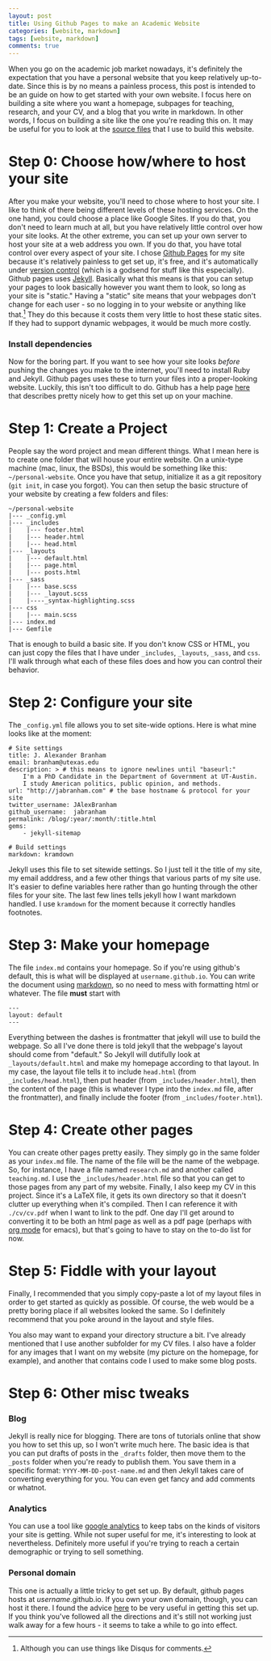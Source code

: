 ```yaml
---
layout: post
title: Using Github Pages to make an Academic Website
categories: [website, markdown]
tags: [website, markdown]
comments: true
---
```


When you go on the academic job market nowadays, it's definitely the
expectation that you have a personal website that you keep relatively
up-to-date. Since this is by no means a painless process, this post is
intended to be an guide on how to get started with your own website. I
focus here on building a site where you want a homepage, subpages for
teaching, research, and your CV, and a blog that you write in
markdown. In other words, I focus on building a site like the one
you're reading this on. It may be useful for you to look at the
[source files](https://github.com/jabranham/jabranham.github.io) that
I use to build this website. 

# Step 0: Choose how/where to host your site
After you make your website, you'll need to chose where to host your
site. I like to think of there being different levels of these hosting
services. On the one hand, you could choose a place like Google
Sites. If you do that, you don't need to learn much at all, but you
have relatively little control over how your site looks. At the other
extreme, you can set up your own server to host your site at a
web address you own. If you do that, you have total control over every
aspect of your site. I chose [Github Pages](https://pages.github.com/)
for my site because it's relatively painless to get set up, it's free,
and it's automatically under
[version control](/blog/2015/09/version-control.html) (which is a
godsend for stuff like this especially). Github pages uses
[Jekyll](https://jekyllrb.com/). Basically what this means is that you
can setup your pages to look basically however you want them to look,
so long as your site is "static." Having a "static" site means that
your webpages don't change for each user - so no logging in to your
website or anything like that.[^1] They do this because it costs them very
little to host these static sites. If they had to support dynamic
webpages, it would be much more costly.

[^1]: Although you can use things like Disqus for comments.

### Install dependencies
Now for the boring part. If you want to see how your site looks
*before* pushing the changes you make to the internet, you'll need to
install Ruby and Jekyll. Github pages uses these to turn your files
into a proper-looking website. Luckily, this isn't too difficult to
do. Github has a help page
[here](https://help.github.com/articles/using-jekyll-with-pages/) that
describes pretty nicely how to get this set up on your machine. 

# Step 1: Create a Project

People say the word project and mean different things. What I mean
here is to create one folder that will house your entire website. On a
unix-type machine (mac, linux, the BSDs), this would be something like
this: `~/personal-website`. Once you have that setup, initialize it as
a git repository (`git init`, in case you forgot). You can then setup
the basic structure of your website by creating a few folders and
files:

    ~/personal-website
    |--- _config.yml
    |--- _includes
    |    |--- footer.html
    |    |--- header.html
    |    |--- head.html
    |--- _layouts
    |    |--- default.html
    |    |--- page.html
    |    |--- posts.html
    |--- _sass
    |    |--- base.scss
    |    |--- _layout.scss
    |    |----_syntax-highlighting.scss 
    |--- css
    |    |--- main.scss
    |--- index.md
    |--- Gemfile

That is enough to build a basic site. If you don't know CSS or HTML,
you can just copy the files that I have under `_includes`, `_layouts`,
`_sass`, and `css`. I'll walk through what each of these files does and
how you can control their behavior.

# Step 2: Configure your site
The `_config.yml`  file allows you to set site-wide options. Here is
what mine looks like at the moment:

    # Site settings
    title: J. Alexander Branham
    email: branham@utexas.edu
    description: > # this means to ignore newlines until "baseurl:"
        I'm a PhD Candidate in the Department of Government at UT-Austin.
        I study American politics, public opinion, and methods. 
    url: "http://jabranham.com" # the base hostname & protocol for your site
    twitter_username: JAlexBranham
    github_username:  jabranham
    permalink: /blog/:year/:month/:title.html
    gems:
        - jekyll-sitemap

    # Build settings
    markdown: kramdown

Jekyll uses this file to set sitewide settings. So I just tell it the
title of my site, my email adddress, and a few other things that
various parts of my site use. It's easier to define variables here
rather than go hunting through the other files for your site. The last
few lines tells jekyll how I want markdown handled. I use `kramdown`
for the moment because it correctly handles footnotes. 

# Step 3: Make your homepage
The file `index.md` contains your homepage. So if you're using
github's default, this is what will be displayed at
`username.github.io`. You can write the document using
[markdown](https://help.github.com/articles/markdown-basics/), so no
need to mess with formatting html or whatever. The file **must** start
with

    ---
    layout: default
    ---

Everything between the dashes is frontmatter that jekyll will use to
build the webpage. So all I've done there is told jekyll that the
webpage's layout should come from "default." So Jekyll will dutifully
look at `_layouts/default.html` and make my homepage according to that
layout. In my case, the layout file tells it to include `head.html`
(from `_includes/head.html`), then put header (from
`_includes/header.html`), then the content of the page (this is whatever
I type into the `index.md` file, after the frontmatter), and finally
include the footer (from `_includes/footer.html`). 

# Step 4: Create other pages
You can create other pages pretty easily. They simply go in the same
folder as your `index.md` file. The name of the file will be the name
of the webpage. So, for instance, I have a file named `research.md`
and another called `teaching.md`. I use the `_includes/header.html`
file so that you can get to those pages from any part of my
website. Finally, I also keep my CV in this project. Since it's a
LaTeX file, it gets its own directory so that it doesn't clutter up
everything when it's compiled. Then I can reference it with
`./cv/cv.pdf` when I want to link to the pdf. One day I'll get around
to converting it to be both an html page as well as a pdf page
(perhaps with [org mode](http://orgmode.org/) for emacs), but that's
going to have to stay on the to-do list for now. 

# Step 5: Fiddle with your layout
Finally, I recommended that you simply copy-paste a lot of my layout
files in order to get started as quickly as possible. Of course, the
web would be a pretty boring place if all websites looked the same. So
I definitely recommend that you poke around in the layout and style
files.

You also may want to expand your directory structure a bit. I've
already mentioned that I use another subfolder for my CV files. I also
have a folder for any images that I want on my website (my picture on
the homepage, for example), and another that contains code I used to
make some blog posts. 

# Step 6: Other misc tweaks

### Blog 
Jekyll is really nice for blogging. There are tons of tutorials online
that show you how to set this up, so I won't write much here. The
basic idea is that you can put drafts of posts in the `_drafts`
folder, then move them to the `_posts` folder when you're ready to
publish them. You save them in a specific format:
`YYYY-MM-DD-post-name.md` and then Jekyll takes care of converting
everything for you. You can even get fancy and add comments or
whatnot.

### Analytics
You can use a tool like
[google analytics](https://www.google.com/analytics/) to keep tabs on
the kinds of visitors your site is getting. While not super useful for
me, it's interesting to look at nevertheless. Definitely more useful if
you're trying to reach a certain demographic or trying to sell
something.

### Personal domain 
This one is actually a little tricky to get set up. By default, github
pages hosts at *username*.github.io. If you own your own domain,
though, you can host it there. I found the advice
[here](https://github.com/leeper/leeper.github.io) to be very useful
in getting this set up. If you think you've followed all the
directions and it's still not working just walk away for a few hours -
it seems to take a while to go into effect.
